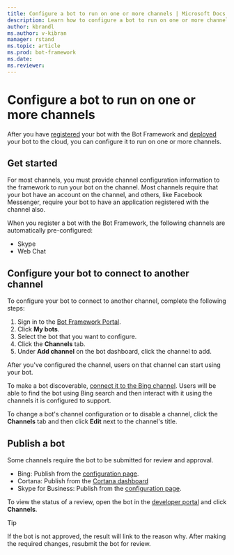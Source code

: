 ```yaml
---
title: Configure a bot to run on one or more channels | Microsoft Docs
description: Learn how to configure a bot to run on one or more channels using the Bot Framework Portal.
author: kbrandl
ms.author: v-kibran
manager: rstand
ms.topic: article
ms.prod: bot-framework
ms.date: 
ms.reviewer:
---
```


# Configure a bot to run on one or more channels

After you have [registered](~/portal-register-bot.md) your bot with the Bot Framework and [deployed](~/publish-bot-overview.md) your bot to the cloud, 
you can configure it to run on one or more channels. 

## Get started
For most channels, you must provide channel configuration information to the framework to run your bot on the channel. Most channels require that your bot have an account on the channel, and others, like Facebook Messenger, require your bot to have an application registered with the channel also.

When you register a bot with the Bot Framework, the following channels are automatically pre-configured:

- Skype
- Web Chat

## Configure your bot to connect to another channel

To configure your bot to connect to another channel, complete the following steps:

1. Sign in to the <a href="https://dev.botframework.com" target="_blank">Bot Framework Portal</a>.
2. Click **My bots**. 
3. Select the bot that you want to configure.
4. Click the **Channels** tab.
5. Under **Add channel** on the bot dashboard, click the channel to add.

After you've configured the channel, users on that channel can start using your bot.

To make a bot discoverable, [connect it to the Bing channel](~/channels/channel-bing.md). Users will be able to find the bot using Bing search and then interact with it using the channels it is configured to support.

To change a bot's channel configuration or to disable a channel, click the **Channels** tab and then click **Edit** next to the channel's title. 

## Publish a bot
Some channels require the bot to be submitted for review and approval. 

* Bing: Publish from the [configuration page](~/channels/channel-bing.md). 
* Cortana: Publish from the [Cortana dashboard](https://aka.ms/cortana-publish)
* Skype for Business: Publish from the [configuration page](~/channels/channel-skypeForBusiness.md). 

To view the status of a review, open the bot in the [developer portal](https://dev.botframework.com/) and click **Channels**.

> [!TIP]
> If the bot is not approved, the result will link to the reason why.
> After making the required changes, resubmit the bot for review.






